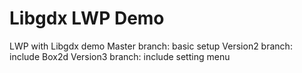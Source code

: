# Libgdx LWP Demo
LWP with Libgdx demo
Master branch:  basic setup
Version2 branch:  include Box2d
Version3 branch:  include setting menu
